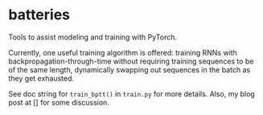# batteries
Tools to assist modeling and training with PyTorch.

Currently, one useful training algorithm is offered: training RNNs with backpropagation-through-time without requiring training sequences to be of the same length, dynamically swapping out sequences in the batch as they get exhausted.

See doc string for `train_bptt()` in `train.py` for more details. Also, my blog post at [] for some discussion.
